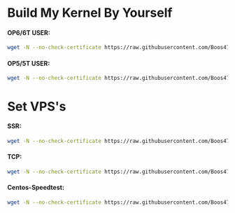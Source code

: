# Build My Kernel By Yourself

#### OP6/6T USER:
``` bash
wget -N --no-check-certificate https://raw.githubusercontent.com/Boos4721/updater/master/op6.sh && chmod +x op6.sh && bash op6.sh
```
#### OP5/5T USER:
``` bash
wget -N --no-check-certificate https://raw.githubusercontent.com/Boos4721/updater/master/op5.sh && chmod +x op5.sh && bash op5.sh
```

# Set VPS's

#### SSR:
``` bash
wget -N --no-check-certificate https://raw.githubusercontent.com/Boos4721/updater/master/ssr.sh && chmod +x ssr.sh && bash ssr.sh
```
#### TCP:
``` bash
wget -N --no-check-certificate https://raw.githubusercontent.com/Boos4721/updater/master/tcp.sh && chmod +x tcp.sh && bash tcp.sh
```
#### Centos-Speedtest:
``` bash
wget -N --no-check-certificate https://raw.githubusercontent.com/Boos4721/updater/master/speedtest-centos.sh && chmod +x speedtest-centos.sh&& bash speedtest-centos.sh
```
